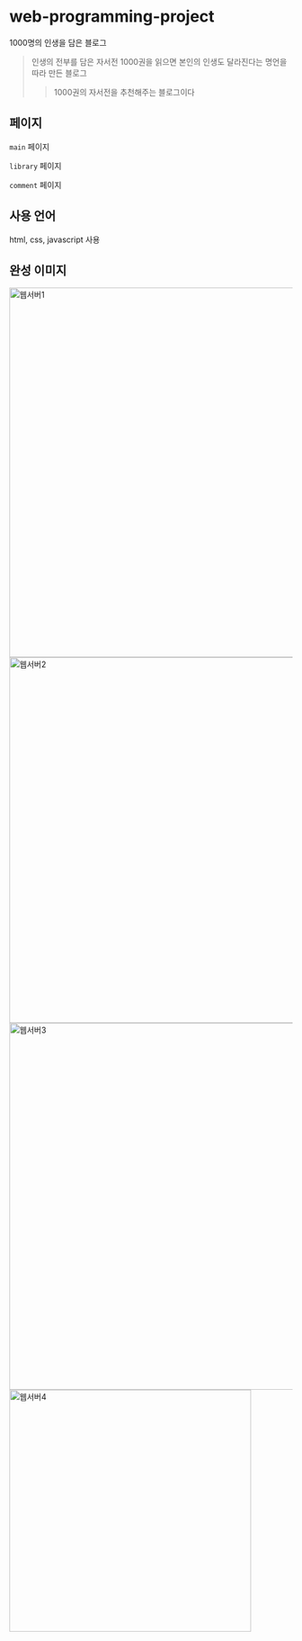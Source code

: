 # web-programming-project
1000명의 인생을 담은 블로그

> 인생의 전부를 담은 자서전 1000권을 읽으면 본인의 인생도 달라진다는 명언을 따라 만든 블로그
> > 1000권의 자서전을 추천해주는 블로그이다

## 페이지

`main` 페이지

`library` 페이지

`comment` 페이지

## 사용 언어
html, css, javascript 사용

## 완성 이미지

<img width="657" alt="웹서버1" src="https://user-images.githubusercontent.com/81840814/198893611-e5189bfa-7e03-4784-b047-0657db5b0aca.PNG">

<img width="650" alt="웹서버2" src="https://user-images.githubusercontent.com/81840814/198893615-3b7b9cfe-7cf3-4e1d-85c2-1ab411901532.PNG">

<img width="652" alt="웹서버3" src="https://user-images.githubusercontent.com/81840814/198893618-ad298b4a-d069-4b8b-b200-3ef4dedafa0a.PNG">

<img width="430" alt="웹서버4" src="https://user-images.githubusercontent.com/81840814/198893622-b4590439-9e55-44af-ad11-47d83ef46814.PNG">

